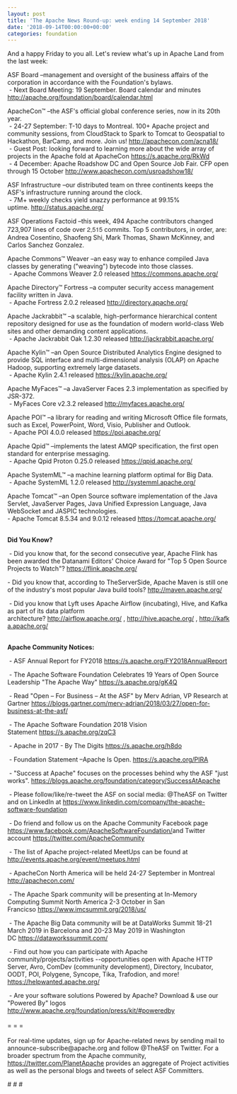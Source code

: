 ```yaml
---
layout: post
title: 'The Apache News Round-up: week ending 14 September 2018'
date: '2018-09-14T00:00:00+00:00'
categories: foundation
---
```

<div> 
    <p>And a happy Friday to you all. Let's review what's up in Apache Land from the last week:</p> 
  </div> 
  <div> 
    <p>ASF Board –management and oversight of the business affairs of the corporation in accordance with the Foundation's bylaws.<br />&nbsp;- Next Board Meeting: 19 September. Board calendar and minutes <a href="http://apache.org/foundation/board/calendar.html">http://apache.org/foundation/board/calendar.html</a></p> 
    <p>ApacheCon™ –the ASF's official global conference series, now in its 20th year.<br />&nbsp;- 24-27 September: T-10 days to Montreal. 100+ Apache project and community sessions, from CloudStack to Spark to Tomcat to Geospatial to Hackathon, BarCamp, and more. Join us!&nbsp;<a href="http://apachecon.com/acna18/">http://apachecon.com/acna18/</a><br />&nbsp;- Guest Post: looking forward to learning more about the wide array of projects in the Apache fold at ApacheCon&nbsp;<a href="https://s.apache.org/RkWd">https://s.apache.org/RkWd</a><br />&nbsp;- 4 December: Apache Roadshow DC and Open Source Job Fair. CFP open through 15 October&nbsp;<a href="http://www.apachecon.com/usroadshow18/">http://www.apachecon.com/usroadshow18/</a></p> 
    <p>ASF Infrastructure –our distributed team on three continents keeps the ASF's infrastructure running around the clock.<br />&nbsp;- 7M+ weekly checks yield snazzy performance at 99.15% uptime.&nbsp;<a href="http://status.apache.org/">http://status.apache.org/</a></p> 
    <p>ASF Operations Factoid&nbsp;–this week, 494 Apache contributors changed 723,907 lines of code over <font color="#333333" face="Helvetica Neue, Helvetica, Arial, sans-serif"><span style="font-size: 14px;">2,515</span></font>&nbsp;commits. Top 5 contributors, in order, are: Andrea Cosentino, Shaofeng Shi, Mark Thomas, Shawn McKinney, and Carlos Sanchez Gonzalez.</p> 
    <p>Apache Commons™ Weaver –an easy way to enhance compiled Java classes by generating (&quot;weaving&quot;) bytecode into those classes.<br />&nbsp;-&nbsp;Apache Commons Weaver 2.0 released&nbsp;<a href="https://commons.apache.org/">https://commons.apache.org/</a></p> 
    <p>Apache Directory™ Fortress –a computer security access management facility written in Java.&nbsp;<br />&nbsp;-&nbsp;Apache Fortress 2.0.2 released&nbsp;<a href="http://directory.apache.org/">http://directory.apache.org/</a> </p> 
    <p>Apache Jackrabbit™ –a scalable, high-performance hierarchical content repository designed for use as the foundation of modern world-class Web sites and other demanding content applications.<br />&nbsp;-&nbsp;Apache Jackrabbit Oak 1.2.30 released&nbsp;<a href="http://jackrabbit.apache.org/">http://jackrabbit.apache.org/</a></p> 
    <p>Apache Kylin™ –an Open Source Distributed Analytics Engine designed to provide SQL interface and multi-dimensional analysis (OLAP) on Apache Hadoop, supporting extremely large datasets.<br />&nbsp;-&nbsp;Apache Kylin 2.4.1 released&nbsp;<a href="https://kylin.apache.org/">https://kylin.apache.org/</a></p> 
    <p>Apache MyFaces™ –a&nbsp;JavaServer Faces 2.3 implementation as specified by JSR-372.<br />&nbsp;-&nbsp;MyFaces Core v2.3.2 released&nbsp;<a href="http://myfaces.apache.org/">http://myfaces.apache.org/</a></p> 
    <p>Apache POI™ –a library for reading and writing Microsoft Office file formats, such as Excel, PowerPoint, Word, Visio, Publisher and Outlook.<br />&nbsp;-&nbsp;Apache POI 4.0.0 released&nbsp;<a href="https://poi.apache.org/">https://poi.apache.org/</a></p> 
    <p>Apache Qpid™ –implements the latest AMQP specification, the first open standard for enterprise messaging.<br />&nbsp;-&nbsp;Apache Qpid Proton 0.25.0 released&nbsp;<a href="https://qpid.apache.org/">https://qpid.apache.org/</a></p> 
    <p>Apache SystemML™ –a machine learning platform optimal for Big Data.<br />&nbsp;- Apache SystemML 1.2.0 released&nbsp;<a href="http://systemml.apache.org/">http://systemml.apache.org/</a></p> 
    <p>Apache Tomcat™ –an Open Source software implementation of the Java Servlet, JavaServer Pages, Java Unified Expression Language, Java WebSocket and JASPIC technologies.<br />- Apache Tomcat 8.5.34 and 9.0.12 released&nbsp;<a href="https://tomcat.apache.org/">https://tomcat.apache.org/</a><br /><br /></p> 
    <p> </p> 
    <p><strong>Did You Know?</strong></p> 
    <div> 
      <p>&nbsp;- Did you know that, for the second consecutive year, Apache Flink has been awarded the Datanami Editors' Choice Award for &quot;Top 5 Open Source Projects to Watch&quot;?&nbsp;<a href="https://flink.apache.org/">https://flink.apache.org/</a></p> 
      <p> - Did you know that, according to TheServerSide, Apache Maven is still one of the industry's most popular Java build tools?&nbsp;<a href="http://maven.apache.org/">http://maven.apache.org/</a></p> 
      <p>&nbsp;- Did you know that Lyft uses Apache Airflow (incubating), Hive, and Kafka as part of its data platform architecture?&nbsp;<a href="http://airflow.apache.org/">http://airflow.apache.org/</a>&nbsp;,&nbsp;<a href="http://hive.apache.org/">http://hive.apache.org/</a>&nbsp;,&nbsp;<a href="http://kafka.apache.org/">http://kafka.apache.org/</a><br /><br /></p> 
      <p><strong>Apache Community Notices:</strong></p> 
    </div> 
    <p>&nbsp;- ASF Annual Report for FY2018&nbsp;<a href="https://s.apache.org/FY2018AnnualReport">https://s.apache.org/FY2018AnnualReport</a></p> 
    <p>&nbsp;- The Apache<span style="font-size: 10.8333px;"> </span>Software Foundation Celebrates 19 Years of Open Source Leadership &quot;The Apache Way&quot;&nbsp;<a href="https://s.apache.org/gK4Q">https://s.apache.org/gK4Q</a></p> 
    <p>&nbsp;- Read &quot;Open – For Business – At the ASF&quot; by Merv Adrian, VP Research at Gartner&nbsp;<a href="https://blogs.gartner.com/merv-adrian/2018/03/27/open-for-business-at-the-asf/">https://blogs.gartner.com/merv-adrian/2018/03/27/open-for-business-at-the-asf/</a><br /></p> 
    <p>&nbsp;- The Apache Software Foundation 2018 Vision Statement&nbsp;<a href="https://s.apache.org/zqC3">https://s.apache.org/zqC3</a></p> 
    <p>&nbsp;- Apache in 2017 - By The Digits&nbsp;<a href="https://s.apache.org/h8do">https://s.apache.org/h8do</a></p> 
    <p>&nbsp;- Foundation Statement –Apache Is Open. <a href="https://s.apache.org/PIRA">https://s.apache.org/PIRA</a></p> 
    <div> 
      <p>&nbsp;- &quot;Success at Apache&quot; focuses on the processes behind why the ASF &quot;just works&quot;. <a href="https://blogs.apache.org/foundation/category/SuccessAtApache">https://blogs.apache.org/foundation/category/SuccessAtApache</a></p> 
    </div> 
    <div> 
      <p>&nbsp;- Please follow/like/re-tweet the ASF on social media: @TheASF on Twitter and on LinkedIn at <a href="https://www.linkedin.com/company/the-apache-software-foundation">https://www.linkedin.com/company/the-apache-software-foundation</a></p> 
      <p>&nbsp;- Do friend and follow us on the Apache Community Facebook page <a href="https://www.facebook.com/ApacheSoftwareFoundation/">https://www.facebook.com/ApacheSoftwareFoundation/</a>and Twitter account <a href="https://twitter.com/ApacheCommunity">https://twitter.com/ApacheCommunity</a></p> 
    </div> 
    <div> 
      <p><a href="https://feathercast.apache.org/"></a></p> 
    </div> 
    <div> 
      <p>&nbsp;- The list of Apache project-related MeetUps can be found at <a href="http://events.apache.org/event/meetups.html">http://events.apache.org/event/meetups.html</a></p> 
      <p>&nbsp;- ApacheCon North America&nbsp;will be held 24-27 September in Montreal <a href="http://apachecon.com/">http://apachecon.com/</a></p> 
    </div> 
    <div> 
      <p><a href="http://apachecon.com/"></a>&nbsp;- The Apache Spark community will be presenting at In-Memory Computing Summit North America 2-3 October in San Francicso&nbsp;<a href="https://www.imcsummit.org/2018/us/">https://www.imcsummit.org/2018/us/</a></p> 
      <p>&nbsp;- The Apache Big Data community will be at&nbsp;DataWorks Summit 18-21 March 2019 in Barcelona and&nbsp;20-23 May 2019 in Washington DC&nbsp;<a href="https://dataworkssummit.com/">https://dataworkssummit.com/</a></p> 
      <p>&nbsp;- Find out how you can participate with Apache community/projects/activities --opportunities open with Apache HTTP Server, Avro, ComDev (community development), Directory, Incubator, OODT, POI, Polygene, Syncope, Tika, Trafodion, and more! <a href="https://helpwanted.apache.org/">https://helpwanted.apache.org/</a></p> 
    </div> 
    <div>&nbsp;- Are your software solutions Powered by Apache? Download &amp; use our &quot;Powered By&quot; logos <a href="http://www.apache.org/foundation/press/kit/#poweredby">http://www.apache.org/foundation/press/kit/#poweredby</a></div> 
    <div><br /></div> 
    <div>= = =</div> 
    <div><br /></div> 
    <div>For real-time updates, sign up for Apache-related news by sending mail to announce-subscribe@apache.org and follow @TheASF on Twitter. For a broader spectrum from the Apache community, <a href="https://twitter.com/PlanetApache">https://twitter.com/PlanetApache</a> provides an aggregate of Project activities as well as the personal blogs and tweets of select ASF Committers.</div> 
    <p># # #&nbsp;</p> 
  </div>

